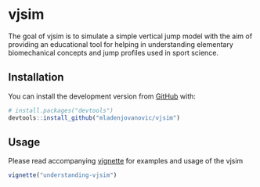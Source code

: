 
<!-- README.md is generated from README.Rmd. Please edit that file -->

# vjsim

<!-- badges: start -->

<!-- badges: end -->

The goal of vjsim is to simulate a simple vertical jump model with the
aim of providing an educational tool for helping in understanding
elementary biomechanical concepts and jump profiles used in sport
science.

## Installation

You can install the development version from
[GitHub](https://github.com/mladenjovanovic/vjsim) with:

``` r
# install.packages("devtools")
devtools::install_github("mladenjovanovic/vjsim")
```

## Usage

Please read accompanying
[vignette](https://htmlpreview.github.io/?https://github.com/mladenjovanovic/vjsim/blob/master/doc/understanding-vjsim.html)
for examples and usage of the vjsim

``` r
vignette("understanding-vjsim")
```
